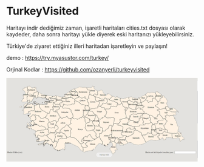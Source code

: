 # TurkeyVisited

Haritayı indir dediğimiz zaman, işaretli haritaları cities.txt dosyası olarak kaydeder, daha sonra haritayı yükle diyerek eski haritanızı yükleyebilirsiniz.

Türkiye'de ziyaret ettiğiniz illeri haritadan işaretleyin ve paylaşın!

demo : https://try.myasustor.com/turkey/

Orjinal Kodlar : https://github.com/ozanyerli/turkeyvisited


![image](images/turkeyvisited.png)
